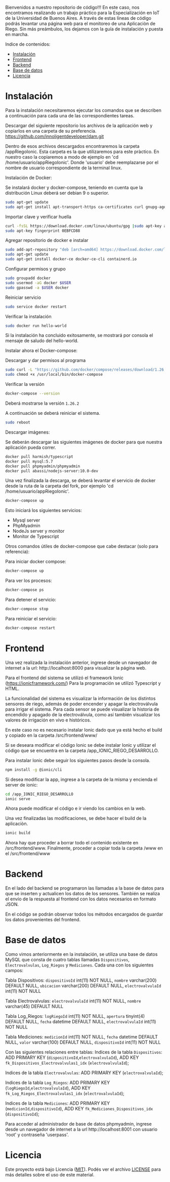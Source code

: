 Bienvenidos a nuestro repositorio de código!!!
En este caso, nos encontramos realizando un trabajo práctico para la Especialización en IoT de la Universidad de Buenos Aires.
A través de estas líneas de código podrás levantar una página web para el monitoreo de una Aplicaciòn de Riego.
Sin más preámbulos, los dejamos con la guía de instalación y puesta en marcha.

Indice de contenidos:
- [Instalación](#instalación)
- [Frontend](#frontend)
- [Backend](#backend)
- [Base de datos](#base-de-datos)
- [Licencia](#licencia)

# Instalación 
Para la instalación necesitaremos ejecutar los comandos que se describen a continuación para cada una de las correspondientes tareas.

Descargar del siguiente repositorio los archivos de la aplicación web y copiarlos en una carpeta de su preferencia.
https://github.com/innoligentdeveloper/dam.git

Dentro de esos archivos descargados encontraremos la carpeta /appRiegoIonic. Esta carpeta es la que utilizaremos para este pràctico.
En nuestro caso la copiaremos a modo de ejemplo en 'cd /home/usuario/appRiegoIonic'. Donde 'usuario' debe reemplazarse por el nombre de usuario correspondiente de la terminal linux.

Instalación de Docker:

Se instalará docker y docker-compose, teniendo en cuenta que la distribución Linux deberá ser debian 9 o superior.
```sh
sudo apt-get update 
sudo apt-get install apt-transport-https ca-certificates curl gnupg-agent software-properties-common
```
Importar clave y verificar huella
```sh
curl -fsSL https://download.docker.com/linux/ubuntu/gpg |sudo apt-key add -
sudo apt-key fingerprint 0EBFCD88
```
Agregar repositorio de docker e instalar
```sh
sudo add-apt-repository "deb [arch=amd64] https://download.docker.com/linux/ubuntu $(lsb_release -cs) stable"
sudo apt-get update
sudo apt-get install docker-ce docker-ce-cli containerd.io
```
Configurar permisos y grupo
```sh
sudo groupadd docker
sudo usermod -aG docker $USER
sudo gpasswd -a $USER docker
```
Reiniciar servicio
```sh
sudo service docker restart
```
Verificar la instalación
```sh
sudo docker run hello-world
```
Si la instalación ha concluido exitosamente, se mostrará por consola el mensaje de saludo del hello-world.


Instalar ahora el Docker-compose:

Descargar y dar permisos al programa
```sh
sudo curl -L "https://github.com/docker/compose/releases/download/1.26.2/docker-compose-$(uname -s)-$(uname -m)" -o /usr/local/bin/docker-compose
sudo chmod +x /usr/local/bin/docker-compose
``` 
Verificar la versión
```sh
docker-compose --version
```
Deberá mostrarse la versión `1.26.2`

A continuación se deberá reiniciar el sistema.
```sh
sudo reboot
```

Descargar imágenes:

Se deberán descargar las siguientes imágenes de docker para que nuestra aplicación pueda correr.

```sh
docker pull harmish/typescript
docker pull mysql:5.7
docker pull phpmyadmin/phpmyadmin
docker pull abassi/nodejs-server:10.0-dev
```
Una vez finalizada la descarga, se deberá levantar el servicio de docker desde la ruta de la carpeta del fork, por ejemplo 'cd /home/usuario/appRiegoIonic'.

```sh
docker-compose up
```

Esto iniciará los siguientes servicios:
- Mysql server
- PhpMyadmin
- NodeJs server y monitor
- Monitor de Typescript

Otros comandos útiles de docker-compose que cabe destacar (solo para referencia):

Para iniciar docker compose:
```sh 
docker-compose up
```
Para ver los procesos:
```sh 
docker-compose ps
```
Para detener el servicio:
```sh 
docker-compose stop
```
Para reiniciar el servicio:
```sh 
docker-compose restart
```

# Frontend
Una vez realizada la instalación anterior, ingrese desde un navegador de internet a la url: http://localhost:8000 para visualizar la página web.

Para el frontend del sistema se utilizó el framework Ionic (https://ionicframework.com/)
Para la programación se utilizó Typescript y HTML.

La funcionalidad del sistema es visualizar la información de los distintos sensores de riego, además de poder encender y apagar la electroválvula para irrigar el sistema. Para cada sensor se puede visualizar la historia de encendido y apagado de la electroválvula, como así también visualizar los valores de irrigación en vivo e históricos.

En este caso no es necesario instalar Ionic dado que ya está hecho el build y copiado en la carpeta /src/frontend/www/

Si se deseara modificar el código Ionic se debe instalar Ionic y utilizar el código que se encuentra en la carpeta /app_IONIC_RIEGO_DESARROLLO. 

Para instalar Ionic debe seguir los siguientes pasos desde la consola.

```sh 
npm install -g @ionic/cli
```
Si desea modificar la app, ingrese a la carpeta de la misma y encienda el server de ionic:
```sh 
cd /app_IONIC_RIEGO_DESARROLLO
ionic serve
```
Ahora puede modificar el código e ir viendo los cambios en la web.

Una vez finalizadas las modificaciones, se debe hacer el build de la aplicaciòn.
```sh 
ionic build
```
Ahora hay que proceder a borrar todo el contenido existente en /src/frontend/www.
Finalmente, proceder a copiar toda la carpeta /www en el /src/frontend/www

# Backend
En el lado del backend se programaron las llamadas a la base de datos para que se inserten y actualicen los datos de los sensores. También se realiza el envío de la respuesta al frontend con los datos necesarios en formato JSON.

En el código se podrán observar todos los métodos encargados de guardar los datos provenientes del frontend.

# Base de datos
Como vimos anteriormente en la instalación, se utiliza una base de datos MySQL que consta de cuatro tablas llamadas `Dispositivos`, `Electrovalvulas`, `Log_Riegos` y `Mediciones`.
Cada una con los siguientes campos:

Tabla Dispositivos:
  `dispositivoId` int(11) NOT NULL,
  `nombre` varchar(200) DEFAULT NULL,
  `ubicacion` varchar(200) DEFAULT NULL,
  `electrovalvulaId` int(11) NOT NULL

Tabla Electrovalvulas: 
  `electrovalvulaId` int(11) NOT NULL,
  `nombre` varchar(45) DEFAULT NULL

Tabla Log_Riegos: 
  `logRiegoId` int(11) NOT NULL,
  `apertura` tinyint(4) DEFAULT NULL,
  `fecha` datetime DEFAULT NULL,
  `electrovalvulaId` int(11) NOT NULL

Tabla Mediciones: 
  `medicionId` int(11) NOT NULL,
  `fecha` datetime DEFAULT NULL,
  `valor` varchar(100) DEFAULT NULL,
  `dispositivoId` int(11) NOT NULL


Con las siguientes relaciones entre tablas:
Indices de la tabla `Dispositivos`:
  ADD PRIMARY KEY (`dispositivoId`,`electrovalvulaId`),
  ADD KEY `fk_Dispositivos_Electrovalvulas1_idx` (`electrovalvulaId`);

Indices de la tabla `Electrovalvulas`:
  ADD PRIMARY KEY (`electrovalvulaId`);

Indices de la tabla `Log_Riegos`:
  ADD PRIMARY KEY (`logRiegoId`,`electrovalvulaId`),
  ADD KEY `fk_Log_Riegos_Electrovalvulas1_idx` (`electrovalvulaId`);

Indices de la tabla `Mediciones`:
  ADD PRIMARY KEY (`medicionId`,`dispositivoId`),
  ADD KEY `fk_Mediciones_Dispositivos_idx` (`dispositivoId`);
  
Para acceder al administrador de base de datos phpmyadmin, ingrese desde un navegador de internet a la url http://localhost:8001 con usuario 'root' y contraseña 'userpass'.

# Licencia
Este proyecto está bajo Licencia ([MIT](https://choosealicense.com/licenses/mit/)). Podés ver el archivo [LICENSE](LICENSE) para más detalles sobre el uso de este material.

